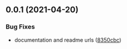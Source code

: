 ## 0.0.1 (2021-04-20)


### Bug Fixes

* documentation and readme urls ([8350cbc](https://github.com/skylejs/skyle/commit/8350cbc4c29c2b72dc67aeea8bcb8b9e60fe7d40))

